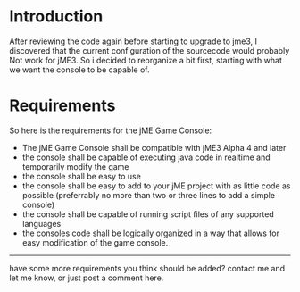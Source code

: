 # Introduction #

After reviewing the code again before starting to upgrade to jme3, I discovered that the current configuration of the sourcecode would probably Not work for jME3. So i decided to reorganize a bit first, starting with what we want the console to be capable of.


# Requirements #

So here is the requirements for the jME Game Console:
  * The jME Game Console shall be compatible with jME3 Alpha 4 and later
  * the console shall be capable of executing java code in realtime and temporarily modify the game
  * the console shall be easy to use
  * the console shall be easy to add to your jME project with as little code as possible (preferrably no more than two or three lines to add a simple console)
  * the console shall be capable of running script files of any supported languages
  * the consoles code shall be logically organized in a way that allows for easy modification of the game console.

---

have some more requirements you think should be added? contact me and let me know, or just post a comment here.
